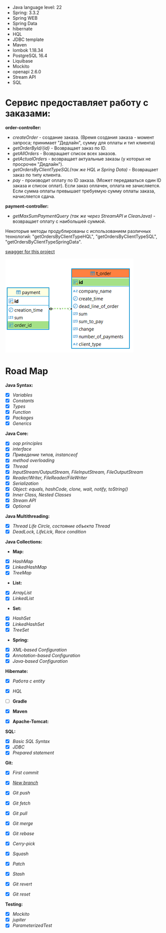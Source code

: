 - Java language level: 22
- Spring:  3.3.2
- Spring WEB 
- Spring Data
- hibernate
- HQL
- JDBC template
- Maven
- lombok 1.18.34
- PostgreSQL 16.4
- Liquibase
- Mockito
- openapi 2.6.0
- Stream API
- SQL

# Сервис предоставляет работу с заказами:

**order-controller:**
- *createOrder* - создание заказа. (Время создания заказа - момент запроса; принимает "Дедлайн", сумму для оплаты и тип клиента)
- *getOrderById/{id}* - Возвращает заказ по ID.
- *getAllOrders* - Возвращает список всех заказов.
- *getActualOrders* - возвращает актуальные заказы (у которых не просрочен "Дедлайн").
- *getOrdersByClientTypeSQL(так же HQL и Spring Data)* - Возвращает заказ по типу клиента.
- *pay* - производит оплату по ID заказа. (Может передаваться один ID заказа и список оплат). Если заказ оплачен, оплата не зачисляется. Если сумма оплаты превышает требуемую сумму оплаты заказа, начисляется сдача. 

**payment-controller:**
- *getMaxSumPaymentQuery (так же через StreamAPI и CleanJava)* - возвращает оплату с наибольшей суммой.

Некоторые методы продублированы с использованием различных технологий: "getOrdersByClientTypeHQL", "getOrdersByClientTypeSQL", "getOrdersByClientTypeSpringData".


[swagger for this project](http://localhost:8080/swagger-ui/index.html#)

![Диаграмма таблиц](https://github.com/StepanSol/spring/blob/main/Диаграмма%20таблиц.png)

# Road Map

**Java Syntax:**

- [X]  *Variables*
- [X]  *Constants*
- [X]  *Types*
- [X]  *Function*
- [X]  *Packages*
- [X]  *Generics*

**Java Core:**

- [X]  *oop principles*
- [X]  *interface*
- [X]  *Приведение типов, instanceof*
- [X]  *method overloading*
- [X]  *Thread*
- [X]  *InputStream/OutputStream, FileInputStream, FileOutputStream*
- [X]  *Reader/Writer, FileReader/FileWriter*
- [X]  *Serialization*
- [X]  *Object: equals, hashCode, clone, wait, notify, toString()*
- [X]  *Inner Class, Nested Classes*
- [X]  *Stream API*
- [X]  *Optional*

**Java Multithreading:**

- [X]  *Thread Life Circle, состояние объекта Thread*
- [X]  *DeadLock, LifeLick, Race condition*

**Java Collections:**

 - **Map:**
 - [X] *HashMap*
 - [X] *LinkedHashMap*
 - [X] *TreeMap*

 - **List:**
 - [X] *ArrayList*
 - [X] *LinkedList*

 - **Set:**
 - [X] *HashSet*
 - [X] *LinkedHashSet*
 - [X] *TreeSet*

 - **Spring:**

 - [X] *XML-based Configuration*
 - [X] *Annotation-based Configuration*
 - [X] *Java-based Configuration*

**Hibernate:**

- [X]  *Работа с entity*
- [X]  *HQL*
 
- [ ]  **Gradle**  

- [X]  **Maven**  
 
- [X]  **Apache-Tomcat:**

**SQL:**

- [X]  *Basic SQL Syntax*
- [X]  *JDBC*
- [X]  *Prepared statement*

**Git:**

- [X]  *First commit*
- [X]  [*New branch*](https://git-scm.com/book/ru/v2/Ветвление-в-Git-Основы-ветвления-и-слияния)
- [X]  *Git push*
- [X]  *Git fetch*
- [X]  *Git pull*
- [X]  *Git merge*
- [X]  *Git rebase*
- [X]  *Cerry-pick*
- [X]  *Squash*
- [X]  *Patch*
- [X]   *Stash*
- [X]   *Git revert*
- [X]   *Git reset*


**Testing:**

- [X]  *Mockito*
- [X]  *jupiter*
- [X]  *ParameterizedTest*
